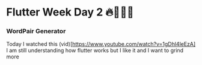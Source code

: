# Flutter Week Day 2 🔥👨🏻‍💻

 ### WordPair Generator
 Today I watched this (vid)[https://www.youtube.com/watch?v=1gDhl4leEzA] I am still understanding how flutter works but I like it and I want to grind more
